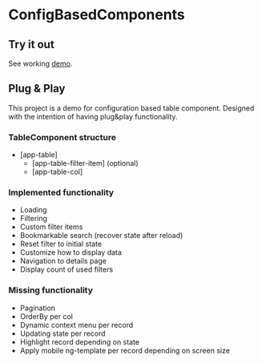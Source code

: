 # ConfigBasedComponents

## Try it out
See working <a href="https://ashy-pebble-0fb055103.1.azurestaticapps.net">demo</a>.

## Plug & Play

This project is a demo for configuration based table component. Designed with the intention of having plug&play functionality.

### TableComponent structure

- [app-table]
  - [app-table-filter-item] (optional)
  - [app-table-col]

### Implemented functionality

- Loading
- Filtering
- Custom filter items
- Bookmarkable search (recover state after reload)
- Reset filter to initial state
- Customize how to display data
- Navigation to details page
- Display count of used filters

### Missing functionality

- Pagination
- OrderBy per col
- Dynamic context menu per record
- Updating state per record
- Highlight record depending on state
- Apply mobile ng-template per record depending on screen size


